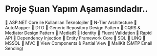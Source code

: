 # Proje Şuan Yapım Aşamasındadır..
📌 ASP.NET Core ile Kullanılan Teknolojiler
💎 N-Tier Architecture
💎 AutoMapper
💎 DTO
💎 Generic Repository Design Pattern
💎 CQRS & Mediator Design Pattern
💎 MediatR
💎 Identity
💎 Fluent Validation
💎 Rapid API
💎 Dependency Injection
💎 Entity Framework Core
💎 SQL
💎 LINQ
💎 MSSQL
💎 MVC
💎 View Components & Partial View
💎 MailKit (SMTP Email Sending)
